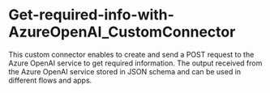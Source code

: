 # Get-required-info-with-AzureOpenAI_CustomConnector
This custom connector enables to create and send a POST request to the Azure OpenAI service to get required information. The output received from the Azure OpenAI service stored in JSON schema and can be used in different flows and apps. 
